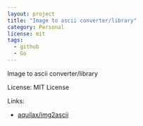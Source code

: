```yaml
---
layout: project
title: "Image to ascii converter/library"
category: Personal
license: mit
tags:
  - github
  - Go
---
```


Image to ascii converter/library

License: MIT License

Links:

* [aquilax/img2ascii](https://github.com/aquilax/img2ascii)
